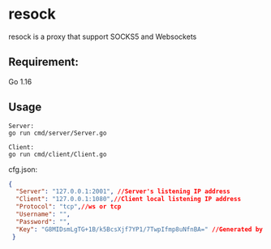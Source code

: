 # resock
resock is a proxy that support SOCKS5 and Websockets

## Requirement: 
Go 1.16 

## Usage

```shell
Server:
go run cmd/server/Server.go

Client:
go run cmd/client/Client.go
```

cfg.json:
```json
{
  "Server": "127.0.0.1:2001", //Server's listening IP address
  "Client": "127.0.0.1:1080",//Client local listening IP address
  "Protocol": "tcp",//ws or tcp
  "Username": "",
  "Password": "",
  "Key": "G8MIDsmLgTG+1B/k5BcsXjf7YP1/7TwpIfmp8uNfnBA=" //Generated by GenCfg() in config.go
 }
```